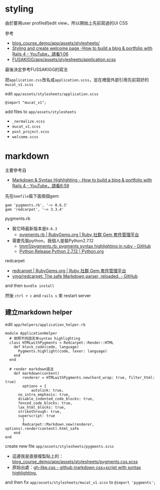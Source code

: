 # styling

由於要用user profile的edit view，所以開始上先前寫過的UI CSS

參考
- [blog_course_demo/app/assets/stylesheets/](https://github.com/mackenziechild/blog_course_demo/tree/master/app/assets/stylesheets)
- [Styling and create welcome page -How to build a blog & portfolio with Rails 4 - YouTube，請看1:06](https://youtu.be/7jF33-S_LAs?list=PL23ZvcdS3XPK9Y4DRU-BiJtiY5L_QhUUq&t=66)
- [FUSAKIGG/app/assets/stylesheets/application.scss](https://github.com/lustan3216/FUSAKIGG/blob/master/app/assets/stylesheets/application.scss)

最後決定參考FUSSAKIGG的寫法

把`application.css`改名成`application.scss`，並在裡面外部引用先前寫好的`mucat_v1.scss`

edit `app/assets/stylesheets/application.scss`

```
@import "mucat_v1";
```

add files to `app/assets/stylesheets`
- `_normalize.scss`
- `mucat_v1.scss`
- `post_project.scss`
- `welcome.scss`


# markdown

主要參考自
- [Markdown & Syntax Highlighting - How to build a blog & portfolio with Rails 4 - YouTube，請看6:59](https://youtu.be/fY2SuLqMD_w?list=PL23ZvcdS3XPK9Y4DRU-BiJtiY5L_QhUUq&t=419)

先在`Gemfile`裝下面兩個gem

```
gem 'pygments.rb', '~> 0.6.3'
gem 'redcarpet', '~> 3.3.4'
```

pygments.rb
- 裝它時最新版本是`0.6.3`
  - [pygments.rb | RubyGems.org | Ruby 社群 Gem 套件管理平台](https://rubygems.org/gems/pygments.rb/versions/0.6.3)
- 需要先裝python，我個人是裝Python2.7.12
  - [tmm1/pygments.rb: pygments syntax highlighting in ruby - GitHub](https://github.com/tmm1/pygments.rb)
  - [Python Release Python 2.7.12 | Python.org](https://www.python.org/downloads/release/python-2712/)

redcarpet
- [redcarpet | RubyGems.org | Ruby 社群 Gem 套件管理平台](https://rubygems.org/gems/redcarpet/versions/3.3.4)
- [vmg/redcarpet: The safe Markdown parser, reloaded. - GitHub](https://github.com/vmg/redcarpet)

and then `bundle install`

然後 `ctrl + c` and `rails s` 來 restart server

## 建立markdown helper

edit `app/helpers/application_helper.rb`

```
module ApplicationHelper
  # 依照不同語言來syntax highlighting
  class HTMLwithPygments < Redcarpet::Render::HTML
    def block_code(code, language)
      Pygments.highlight(code, lexer: language)
    end
  end

  # render markdown語法
	def markdown(content)
		renderer = HTMLwithPygments.new(hard_wrap: true, filter_html: true)
		options = {
			autolink: true,
      no_intra_emphasis: true,
      disable_indented_code_blocks: true,
      fenced_code_blocks: true,
      lax_html_blocks: true,
      strikethrough: true,
      superscript: true
		}
		Redcarpet::Markdown.new(renderer, options).render(content).html_safe
	end
end
```

create new file `app/assets/stylesheets/pygments.scss`
- 這邊我是直接複製貼上的：[blog_course_demo/app/assets/stylesheets/pygments.css.scss](https://github.com/mackenziechild/blog_course_demo/blob/master/app/assets/stylesheets/pygments.css.scss)
- 原始出處：[gh-like.css - github markdown css+script with syntax highlighting.](https://gist.github.com/somebox/1082608)

and then fix `app/assets/stylesheets/mucat_v1.scss` to `@import 'pygments';`

